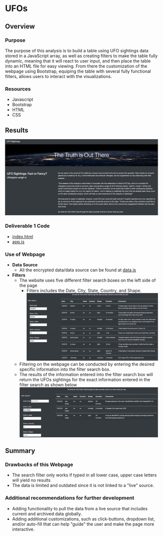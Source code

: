 # UFOs

## Overview
### Purpose
The purpose of this analysis is to build a table using UFO sightings data stored in a JavaScript array, as well as creating filters to make the table fully dynamic, meaning that it will react to user input, and then place the table into an HTML file for easy viewing. From there the customization of the webpage using Bootstrap, equiping the table with several fully functional filters, allows users to interact with the visualizations.

### Resources
- Javascript
- Bootstrap
- HTML
- CSS

## Results
![website_title](https://github.com/pfrivas/UFOs/blob/main/Resources/Website%20Title.png)

### Deliverable 1 Code
- [index.html](https://github.com/pfrivas/UFOs/blob/main/Challenge/web/index.html)
- [app.js](https://github.com/pfrivas/UFOs/blob/main/Challenge/web/static/js/app.js)

### Use of Webpage
- **Data Source**
  - All the encrypted data/data source can be found at [data.js](https://github.com/pfrivas/UFOs/blob/main/Challenge/web/static/js/data.js)
- **Filters**
  - The website uses five different filter search boxes on the left side of the page
    - Filters includes the Date, City, State, Country, and Shape. 
    ![website_filter](https://github.com/pfrivas/UFOs/blob/main/Resources/Website%20Filter%20Buttons.png)
  - Filtering on the webpage can be conducted by entering the desired specific information into the filter search box. 
  - The results of the information entered into the filter search box will return the UFOs sightings for the exact information entered in the filter search as shown below
  ![filtered_search](https://github.com/pfrivas/UFOs/blob/main/Resources/Filtered%20Search.png)


## Summary

### Drawbacks of this Webpage
- The search filter only works if typed in all lower case, upper case letters will yield no results
- The data is limited and outdated since it is not linked to a "live" source.

### Additional recommendations for further development
- Adding functionality to pull the data from a live source that includes current and archived data globally.
- Adding additional customizations, such as click-buttons, dropdown list, and/or auto-fill that can help "guide" the user and make the page more interactive.





